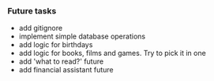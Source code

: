 ### Future tasks
- add gitignore
- implement simple database operations
- add logic for birthdays
- add logic for books, films and games. Try to pick it in one
- add 'what to read?' future
- add financial assistant future
